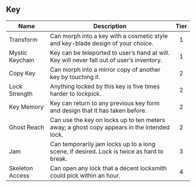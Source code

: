 ## Key

 **Name**        | **Description**                                                                            | **Tier** 
-----------------|--------------------------------------------------------------------------------------------|:--------:
 Transform       | Can morph into a key with a cosmetic style and key-blade design of your choice.            | 1        
 Mystic Keychain | Key can be teleported to user’s hand at will. Key will never fall out of user’s inventory. | 1        
 Copy Key        | Can morph into a mirror copy of another key by touching it.                                | 2        
 Lock Strength   | Anything locked by this key is five times harder to lockpick.                              | 2        
 Key Memory      | Key can return to any previous key form and design that it has taken before.               | 2        
 Ghost Reach     | Can use the key on locks up to ten meters away; a ghost copy appears in the intended lock. | 2        
 Jam             | Can temporarily jam locks up to a long scene, if desired. Lock is twice as hard to break.  | 3        
 Skeleton Access | Can open any lock that a decent locksmith could pick within an hour.                       | 4        
